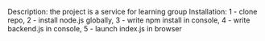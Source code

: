 Description: the project is a service for learning group
Installation: 1 - clone repo, 2 - install node.js globally, 3 - write npm install in console, 4 - write backend.js in console, 5 - launch index.js in browser
